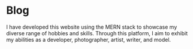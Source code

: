 # Blog
I have developed this website using the MERN stack to showcase my diverse range of hobbies and skills. Through this platform, I aim to exhibit my abilities as a developer, photographer, artist, writer, and model.
